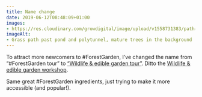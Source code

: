 ```yaml
---
title: Name change
date: 2019-06-12T08:48:09+01:00
images: 
- https://res.cloudinary.com/growdigital/image/upload/v1558731383/path-B5621E0D.jpg
imageAlt: 
- Grass path past pond and polytunnel, mature trees in the background
---
```


To attract more newcomers to #ForestGarden, I’ve changed the name from “#ForestGarden tour” to [“Wildlife & edible garden tour”](https://www.airbnb.co.uk/experiences/532342). Ditto the [Wildlife & edible garden workshop](https://www.airbnb.co.uk/experiences/524767). 

Same great #ForestGarden ingredients, just trying to make it more accessible (and popular!).
